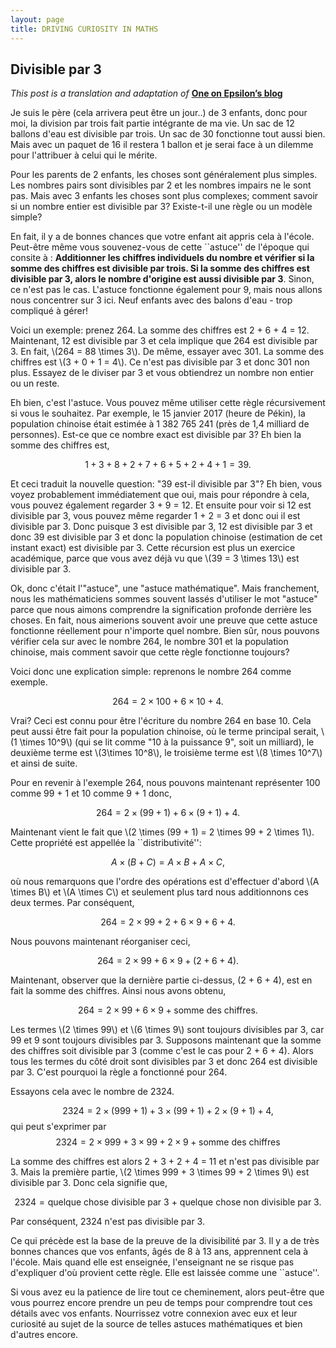 ```yaml
---
layout: page
title: DRIVING CURIOSITY IN MATHS 
---
```


## Divisible par 3

*This post is a translation and adaptation of* [**One on Epsilon’s blog**](http://www.oneonepsilon.com/single-post/2017/01/15/Divide-by-Three)

Je suis le père (cela arrivera peut être un jour..) de 3 enfants, donc pour moi, la division par trois fait partie intégrante de ma vie. Un sac de 12 ballons d'eau est divisible par trois. Un sac de 30 fonctionne tout aussi bien. Mais avec un paquet de 16 il restera 1 ballon et je serai face à un dilemme pour l'attribuer à celui qui le mérite.

Pour les parents de 2 enfants, les choses sont généralement plus simples. Les nombres pairs sont divisibles par 2 et les nombres impairs ne le sont pas. Mais avec 3 enfants les choses sont plus complexes; comment savoir si un nombre entier est divisible par 3? Existe-t-il une règle ou un modèle simple?

En fait, il y a de bonnes chances que votre enfant ait appris cela à l'école. Peut-être même vous souvenez-vous de cette ``astuce'' de l'époque qui consite à : **Additionner les chiffres individuels du nombre et vérifier si la somme des chiffres est divisible par trois. Si la somme des chiffres est divisible par 3, alors le nombre d'origine est aussi divisible par 3**. Sinon, ce n'est pas le cas. L'astuce fonctionne également pour 9, mais nous allons nous concentrer sur 3 ici. Neuf enfants avec des balons d'eau - trop compliqué à gérer!

Voici un exemple: prenez 264. La somme des chiffres est 2 + 6 + 4 = 12. Maintenant, 12 est divisible par 3 et cela implique que 264 est divisible par 3. En fait, \\(264 = 88 \times 3\\). De même, essayer avec 301. La somme des chiffres est \\(3 + 0 + 1 = 4\\). Ce n'est pas divisible par 3 et donc 301 non plus. Essayez de le diviser par 3 et vous obtiendrez un nombre non entier ou un reste.

Eh bien, c'est l'astuce. Vous pouvez même utiliser cette règle récursivement si vous le souhaitez. Par exemple, le 15 janvier 2017 (heure de Pékin), la population chinoise était estimée à 1 382 765 241 (près de 1,4 milliard de personnes). Est-ce que ce nombre exact est divisible par 3? Eh bien la somme des chiffres est,

$$1 + 3 + 8 + 2 + 7 + 6 + 5 + 2 + 4 + 1 = 39.$$

Et ceci traduit la nouvelle question: "39 est-il divisible par 3"? Eh bien, vous voyez probablement immédiatement que oui, mais pour répondre à cela, vous pouvez également regarder 3 + 9 = 12. Et ensuite pour voir si 12 est divisible par 3, vous pouvez même regarder 1 + 2 = 3 et donc oui il est divisible par 3. Donc puisque 3 est divisible par 3, 12 est divisible par 3 et donc 39 est divisible par 3 et donc la population chinoise (estimation de cet instant exact) est divisible par 3. Cette récursion est plus un exercice académique, parce que vous avez déjà vu que \\(39 = 3 \times 13\\) est divisible par 3.

Ok, donc c'était l'"astuce", une "astuce mathématique". Mais franchement, nous les mathématiciens sommes souvent lassés d'utiliser le mot "astuce" parce que nous aimons comprendre la signification profonde derrière les choses. En fait, nous aimerions souvent avoir une preuve que cette astuce fonctionne réellement pour n'importe quel nombre. Bien sûr, nous pouvons vérifier cela sur avec le nombre 264, le nombre 301 et la population chinoise, mais comment savoir que cette règle fonctionne toujours?

Voici donc une explication simple: reprenons le nombre 264 comme exemple.

$$264 = 2 \times 100 + 6 \times 10 + 4.$$

Vrai? Ceci est connu pour être l'écriture du nombre 264 en base 10. Cela peut aussi être fait pour la population chinoise, où le terme principal serait, \\(1 \times 10^9\\) (qui se lit comme "10 à la puissance 9", soit un milliard), le deuxième terme est \\(3\times 10^8\\), le troisième terme est \\(8 \times 10^7\\) et ainsi de suite.

Pour en revenir à l'exemple 264, nous pouvons maintenant représenter 100 comme 99 + 1 et 10 comme 9 + 1 donc,

$$264 = 2 \times (99 + 1) + 6 \times (9 + 1) + 4.$$

Maintenant vient le fait que \\(2 \times (99 + 1) = 2 \times 99 + 2 \times 1\\). Cette propriété est appellée la ``distributivité'':

$$A \times (B + C) = A \times B + A \times C,$$

où nous remarquons que l'ordre des opérations est d'effectuer d'abord \\(A \times B\\) et \\(A \times C\\) et seulement plus tard nous additionnons  ces  deux termes. Par conséquent,

$$264 = 2 \times 99 + 2 + 6 \times 9 + 6 + 4.$$

Nous pouvons maintenant réorganiser ceci,

$$264 = 2 \times 99 + 6 \times 9 + (2 + 6 + 4).$$

Maintenant, observer que la dernière partie ci-dessus, (2 + 6 + 4), est en fait la somme des chiffres. Ainsi nous avons obtenu,

$$264 = 2 \times 99 + 6 \times 9 + \textrm{somme des chiffres}.$$

Les termes \\(2 \times 99\\) et \\(6 \times 9\\) sont toujours divisibles par 3, car 99 et 9 sont toujours divisibles par 3. Supposons maintenant que la somme des chiffres soit divisible par 3 (comme c'est le cas pour 2 + 6 + 4). Alors tous les termes du côté droit sont divisibles par 3 et donc 264 est divisible par 3. C'est pourquoi la règle a fonctionné pour 264.

Essayons cela avec le nombre de 2324.

$$2324 = 2 \times (999 + 1) + 3 \times (99 + 1) + 2 \times (9 + 1) + 4,$$ qui peut s'exprimer par 
$$2324= 2 \times 999 + 3 \times 99 + 2 \times 9 + \textrm{somme des chiffres}$$

La somme des chiffres est alors 2 + 3 + 2 + 4 = 11 et n'est pas divisible par 3. Mais la première partie, \\(2 \times 999 + 3 \times 99 + 2 \times 9\\) est divisible par 3. Donc cela signifie que,

$$2324 = \textrm{quelque chose divisible par 3 + quelque chose non divisible par 3}.$$

Par conséquent, 2324 n'est pas divisible par 3.

Ce qui précède est la base de la preuve de la divisibilité par 3. Il y a de très bonnes chances que vos enfants, âgés de 8 à 13 ans, apprennent cela à l'école. Mais quand elle est enseignée, l'enseignant ne se risque pas d'expliquer d'où provient cette règle. Elle est laissée comme une ``astuce''.

Si vous avez eu la patience de lire tout ce cheminement, alors peut-être que vous pourrez encore prendre un peu de temps pour  comprendre tout ces détails avec vos enfants. Nourrissez votre connexion avec eux et leur curiosité au sujet de la source de telles astuces mathématiques et bien d'autres encore.
